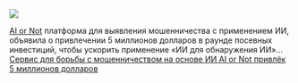 <!--2025-01-17 14:58:25-->
<div class="yb">
  <div class="rss smaller1 habr"><img src="https://habrastorage.org/getpro/habr/upload_files/4a2/f32/d2d/4a2f32d2df9fecaa2f2c52f5f035ee30.png" /><p><a href="https://www.aiornot.com/" rel="noopener noreferrer nofollow">AI or Not</a> платформа для выявления мошенничества с применением ИИ, объявила о привлечении 5 миллионов долларов в раунде посевных инвестиций, чтобы ускорить применение «ИИ для обнаружения ИИ»... <br><a class="light" href="https://habr.com/ru/news/874492/?utm_source=habrahabr&utm_medium=rss&utm_campaign=874492">Сервис для борьбы с мошенничеством на основе ИИ AI or Not привлёк 5 миллионов долларов</a></div>
</div>
